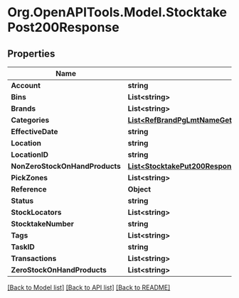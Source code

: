 # Org.OpenAPITools.Model.StocktakePost200Response

## Properties

Name | Type | Description | Notes
------------ | ------------- | ------------- | -------------
**Account** | **string** |  | [optional] 
**Bins** | **List&lt;string&gt;** |  | [optional] 
**Brands** | **List&lt;string&gt;** |  | [optional] 
**Categories** | [**List&lt;RefBrandPgLmtNameGet200ResponseBrandListInner&gt;**](RefBrandPgLmtNameGet200ResponseBrandListInner.md) |  | [optional] 
**EffectiveDate** | **string** |  | [optional] 
**Location** | **string** |  | [optional] 
**LocationID** | **string** |  | [optional] 
**NonZeroStockOnHandProducts** | [**List&lt;StocktakePut200ResponseNonZeroStockOnHandProductsInner&gt;**](StocktakePut200ResponseNonZeroStockOnHandProductsInner.md) |  | [optional] 
**PickZones** | **List&lt;string&gt;** |  | [optional] 
**Reference** | **Object** |  | [optional] 
**Status** | **string** |  | [optional] 
**StockLocators** | **List&lt;string&gt;** |  | [optional] 
**StocktakeNumber** | **string** |  | [optional] 
**Tags** | **List&lt;string&gt;** |  | [optional] 
**TaskID** | **string** |  | [optional] 
**Transactions** | **List&lt;string&gt;** |  | [optional] 
**ZeroStockOnHandProducts** | **List&lt;string&gt;** |  | [optional] 

[[Back to Model list]](../README.md#documentation-for-models) [[Back to API list]](../README.md#documentation-for-api-endpoints) [[Back to README]](../README.md)

